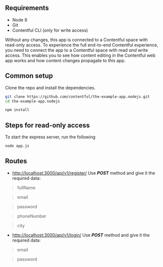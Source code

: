 ## Requirements

* Node 8
* Git
* Contentful CLI (only for write access)

Without any changes, this app is connected to a Contentful space with read-only access. To experience the full end-to-end Contentful experience, you need to connect the app to a Contentful space with read _and_ write access. This enables you to see how content editing in the Contentful web app works and how content changes propagate to this app.

## Common setup

Clone the repo and install the dependencies.

```bash
git clone https://github.com/contentful/the-example-app.nodejs.git
cd the-example-app.nodejs
```

```bash
npm install
```

## Steps for read-only access

To start the express server, run the following

```bash
node app.js
```

## Routes
* [http://localhost:3000/api/v1/register/](http://localhost:3000/api/v1/register/) Use ***POST*** method and give it the required data:
> fullName

>  email

> password

> phoneNumber

> city

* [http://localhost:3000/api/v1/login/](http://localhost:3000/api/v1/login/) Use ***POST*** method and give it the required data:
>  email

> password
